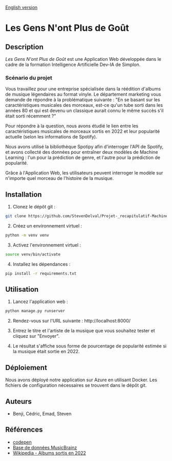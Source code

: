 [English version](README-en.md)

# Les Gens N'ont Plus de Goût
## Description
*Les Gens N'ont Plus de Goût* est une Application Web développée dans le cadre de la formation Intelligence Artificielle Dev-IA de Simplon.

### Scénario du projet

Vous travaillez pour une entreprise spécialisée dans la réédition d'albums de musique légendaires au format vinyle. Le département marketing vous demande de répondre à la problématique suivante : "En se basant sur les caractéristiques musicales des morceaux, est-ce qu'un tube sorti dans les années 80 et qui est devenu un classique aurait connu le même succès s'il était sorti récemment ?"

Pour répondre à la question, nous avons étudié le lien entre les caractéristiques musicales de morceaux sortis en 2022 et leur popularité actuelle (selon les informations de Spotify).

Nous avons utilisé la bibliothèque Spotipy afin d'interroger l'API de Spotify, et avons collecté des données pour entraîner deux modèles de Machine Learning : l'un pour la prédiction de genre, et l'autre pour la prédiction de popularité.

Grâce à l'Application Web, les utilisateurs peuvent interroger le modèle sur n'importe quel morceau de l'histoire de la musique.


## Installation
1. Clonez le dépôt git :
```bash
git clone https://github.com/StevenDelval/Projet-_recapitulatif-Machine_Learning
```

2. Créez un environnement virtuel :
```bash
python -m venv venv
```

3. Activez l'environnement virtuel :
```bash
source venv/bin/activate
```

4. Installez les dépendances :
```bash
pip install -r requirements.txt
```

## Utilisation

1. Lancez l'application web :
```bash
python manage.py runserver
```

2. Rendez-vous sur l'URL suivante : http://localhost:8000/


3. Entrez le titre et l'artiste de la musique que vous souhaitez tester et cliquez sur "Envoyer".

4. Le résultat s'affiche sous forme de pourcentage de popularité estimée si la musique était sortie en 2022.

## Déploiement
Nous avons déployé notre application sur Azure en utilisant Docker. Les fichiers de configuration nécessaires se trouvent dans le dépôt git.

## Auteurs
- Benji, Cédric, Emad, Steven

## Références
- [codepen](https://codepen.io/devparth/pen/dxpKKZ)
- [Base de données MusicBrainz](https://musicbrainz.org/doc/MusicBrainz_Database)
- [Wikipedia - Albums sortis en 2022](https://en.wikipedia.org/wiki/List_of_2022_albums_(January%E2%80%93June))
